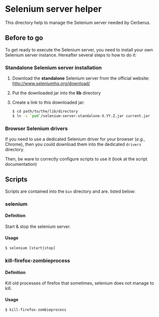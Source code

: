 # Selenium server helper

This directory help to manage the Selenium server needed by Cerberus. 

## Before to go

To get ready to execute the Selenium server, you need to install your own Selenium server instance. Hereafter several steps to how to do it:

### Standalone Selenium server installation

 1. Download the **standalone** Selenium server from the official website: http://www.seleniumhq.org/download/
 2. Put the downloaded jar into the **lib** directory
 3. Create a link to this downloaded jar:
    
    ```bash
    $ cd path/to/the/lib/directory
    $ ln -s `pwd`/selenium-server-standalone-X.YY.Z.jar current.jar
    ```

### Browser Selenium drivers

If you need to use a dedicated Selenium driver for your browser (*e.g.,* Chrome),  then you could download them into the dedicated `drivers` directory.

Then, be ware to correctly configure scripts to use it (look at the script documentation)

## Scripts

Scripts are contained into the `bin` directory and are. listed below:

### selenium

#### Definition

Start & stop the selenium server.

#### Usage

```bash
$ selenium [start|stop]
```

### kill-firefox-zombieprocess

#### Definition

Kill old processes of firefox that sometimes, selenium does not manage to kill.

#### Usage

```bash
$ kill-firefox-zombieprocess
```
